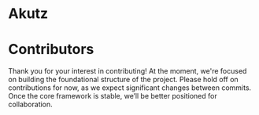 # Akutz

# Contributors
Thank you for your interest in contributing! At the moment, we're focused on building the foundational structure of the project. Please hold off on contributions for now, as we expect significant changes between commits. Once the core framework is stable, we’ll be better positioned for collaboration.